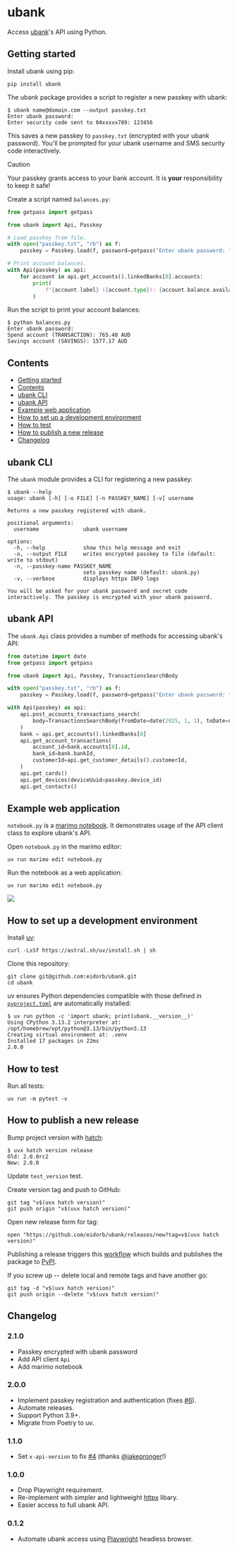 # ubank

Access [ubank](https://www.ubank.com.au)'s API using Python.


## Getting started

Install ubank using pip:

    pip install ubank

The ubank package provides a script to register a new passkey with ubank:

```console
$ ubank name@domain.com --output passkey.txt
Enter ubank password:
Enter security code sent to 04xxxxx789: 123456
```

This saves a new passkey to `passkey.txt` (encrypted with your ubank password).
You'll be prompted for your ubank username and SMS security code interactively.

> [!CAUTION]
> Your passkey grants access to your bank account.
> It is **your** responsibility to keep it safe!

Create a script named `balances.py`:

```python
from getpass import getpass

from ubank import Api, Passkey

# Load passkey from file.
with open("passkey.txt", "rb") as f:
    passkey = Passkey.load(f, password=getpass("Enter ubank password: "))

# Print account balances.
with Api(passkey) as api:
    for account in api.get_accounts().linkedBanks[0].accounts:
        print(
            f"{account.label} ({account.type}): {account.balance.available} {account.balance.currency}"
        )
```

Run the script to print your account balances:

```console
$ python balances.py
Enter ubank password:
Spend account (TRANSACTION): 765.48 AUD
Savings account (SAVINGS): 1577.17 AUD
```


## Contents

- [Getting started](#getting-started)
- [Contents](#contents)
- [ubank CLI](#ubank-cli)
- [ubank API](#ubank-api)
- [Example web application](#example-web-application)
- [How to set up a development environment](#how-to-set-up-a-development-environment)
- [How to test](#how-to-test)
- [How to publish a new release](#how-to-publish-a-new-release)
- [Changelog](#changelog)


## ubank CLI

The `ubank` module provides a CLI for registering a new passkey:

```console
$ ubank --help
usage: ubank [-h] [-o FILE] [-n PASSKEY_NAME] [-v] username

Returns a new passkey registered with ubank.

positional arguments:
  username              ubank username

options:
  -h, --help            show this help message and exit
  -o, --output FILE     writes encrypted passkey to file (default: write to stdout)
  -n, --passkey-name PASSKEY_NAME
                        sets passkey name (default: ubank.py)
  -v, --verbose         displays httpx INFO logs

You will be asked for your ubank password and secret code interactively. The passkey is encrypted with your ubank password.
```


## ubank API

The `ubank.Api` class provides a number of methods for accessing ubank's API:

```python
from datetime import date
from getpass import getpass

from ubank import Api, Passkey, TransactionsSearchBody

with open("passkey.txt", "rb") as f:
    passkey = Passkey.load(f, password=getpass("Enter ubank password: "))

with Api(passkey) as api:
    api.post_accounts_transactions_search(
        body=TransactionsSearchBody(fromDate=date(2025, 1, 1), toDate=date(2025, 2, 1))
    )
    bank = api.get_accounts().linkedBanks[0]
    api.get_account_transactions(
        account_id=bank.accounts[0].id,
        bank_id=bank.bankId,
        customerId=api.get_customer_details().customerId,
    )
    api.get_cards()
    api.get_devices(deviceUuid=passkey.device_id)
    api.get_contacts()
```


## Example web application

`notebook.py` is a [marimo notebook](https://eidorb.github.io/ubank/notebook.html).
It demonstrates usage of the API client class to explore ubank's API.

Open `notebook.py` in the marimo editor:

    uv run marimo edit notebook.py

Run the notebook as a web application:

    uv run marimo edit notebook.py

![](notebook.gif)


## How to set up a development environment

Install [uv](https://docs.astral.sh/uv/):

    curl -LsSf https://astral.sh/uv/install.sh | sh

Clone this repository:

    git clone git@github.com:eidorb/ubank.git
    cd ubank

uv ensures Python dependencies compatible with those defined in [`pyproject.toml`](pyproject.toml)
are automatically installed:

```console
$ uv run python -c 'import ubank; print(ubank.__version__)'
Using CPython 3.13.2 interpreter at: /opt/homebrew/opt/python@3.13/bin/python3.13
Creating virtual environment at: .venv
Installed 17 packages in 22ms
2.0.0
```


## How to test

Run all tests:

    uv run -m pytest -v


## How to publish a new release

Bump project version with [hatch](https://hatch.pypa.io/latest/version/):

```console
$ uvx hatch version release
Old: 2.0.0rc2
New: 2.0.0
```

Update `test_version` test.

Create version tag and push to GitHub:

    git tag "v$(uvx hatch version)"
    git push origin "v$(uvx hatch version)"

Open new release form for tag:

    open "https://github.com/eidorb/ubank/releases/new?tag=v$(uvx hatch version)"

Publishing a release triggers this [workflow](.github/workflows/workflow.yml)
which builds and publishes the package to [PyPI](https://pypi.org/project/ubank/).

If you screw up -- delete local and remote tags and have another go:

    git tag -d "v$(uvx hatch version)"
    git push origin --delete "v$(uvx hatch version)"


## Changelog

### 2.1.0

- Passkey encrypted with ubank password
- Add API client `Api`
- Add marimo notebook


### 2.0.0

- Implement passkey registration and authentication (fixes [#6](https://github.com/eidorb/ubank/issues/6)).
- Automate releases.
- Support Python 3.9+.
- Migrate from Poetry to uv.


### 1.1.0

- Set `x-api-version` to fix [#4](https://github.com/eidorb/ubank/issues/4) (thanks [@jakepronger](https://github.com/jakepronger)!)


### 1.0.0

- Drop Playwright requirement.
- Re-implement with simpler and lightweight [httpx](https://www.python-httpx.org) libary.
- Easier access to full ubank API.


### 0.1.2

- Automate ubank access using [Playwright](https://playwright.dev) headless browser.
